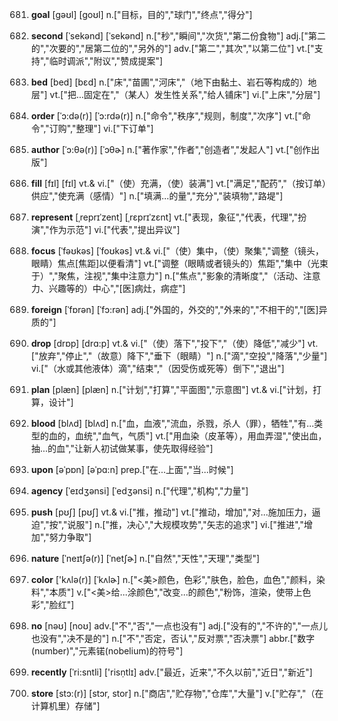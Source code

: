 681. **goal**
[gəʊl]  [goʊl]
n.["目标，目的","球门","终点","得分"]  

682. **second**
[ˈsekənd]  [ˈsekənd]
n.["秒","瞬间","次货","第二份食物"]  adj.["第二的","次要的","居第二位的","另外的"]  adv.["第二","其次","以第二位"]  vt.["支持","临时调派","附议","赞成提案"]  

683. **bed**
[bed]  [bɛd]
n.["床","苗圃","河床","（地下由黏土、岩石等构成的）地层"]  vt.["把…固定在","（某人）发生性关系","给人铺床"]  vi.["上床","分层"]  

684. **order**
[ˈɔ:də(r)]  [ˈɔ:rdə(r)]
n.["命令","秩序","规则，制度","次序"]  vt.["命令","订购","整理"]  vi.["下订单"]  

685. **author**
[ˈɔ:θə(r)]  [ˈɔθɚ]
n.["著作家","作者","创造者","发起人"]  vt.["创作出版"]  

686. **fill**
[fɪl]  [fɪl]
vt.& vi.["（使）充满，（使）装满"]  vt.["满足","配药","（按订单）供应","使充满（感情）"]  n.["填满…的量","充分","装填物","路堤"]  

687. **represent**
[ˌreprɪˈzent]  [ˌrɛprɪˈzɛnt]
vt.["表现，象征","代表，代理","扮演","作为示范"]  vi.["代表","提出异议"]  

688. **focus**
[ˈfəʊkəs]  [ˈfoʊkəs]
vt.& vi.["（使）集中，（使）聚集","调整（镜头，眼睛）焦点[焦距]以便看清"]  vt.["调整（眼睛或者镜头的）焦距","集中（光束于）","聚焦，注视","集中注意力"]  n.["焦点","影象的清晰度","（活动、注意力、兴趣等的）中心","[医]病灶，病症"]  

689. **foreign**
[ˈfɒrən]  [ˈfɔ:rən]
adj.["外国的，外交的","外来的","不相干的","[医]异质的"]  

690. **drop**
[drɒp]  [drɑ:p]
vt.& vi.["（使）落下","投下","（使）降低","减少"]  vt.["放弃","停止","（故意）降下","垂下（眼睛）"]  n.["滴","空投","降落","少量"]  vi.["（水或其他液体）滴","结束","（因受伤或死等）倒下","退出"]  

691. **plan**
[plæn]  [plæn]
n.["计划","打算","平面图","示意图"]  vt.& vi.["计划，打算，设计"]  

692. **blood**
[blʌd]  [blʌd]
n.["血，血液","流血，杀戮，杀人（罪），牺牲","有…类型的血的，血统","血气，气质"]  vt.["用血染（皮革等），用血弄湿","使出血，抽…的血","让新人初试做某事，使先取得经验"]  

693. **upon**
[əˈpɒn]  [əˈpɑ:n]
prep.["在…上面","当…时候"]  

694. **agency**
[ˈeɪdʒənsi]  [ˈedʒənsi]
n.["代理","机构","力量"]  

695. **push**
[pʊʃ]  [pʊʃ]
vt.& vi.["推，推动"]  vt.["推动，增加","对…施加压力，逼迫","按","说服"]  n.["推，决心","大规模攻势","矢志的追求"]  vi.["推进","增加","努力争取"]  

696. **nature**
[ˈneɪtʃə(r)]  [ˈnetʃɚ]
n.["自然","天性","天理","类型"]  

697. **color**
['kʌlə(r)]  [ˈkʌlɚ]
n.["<美>颜色，色彩","肤色，脸色，血色","颜料，染料","本质"]  v.["<美>给…涂颜色","改变…的颜色","粉饰，渲染，使带上色彩","脸红"]  

698. **no**
[nəʊ]  [noʊ]
adv.["不","否","一点也没有"]  adj.["没有的","不许的","一点儿也没有","决不是的"]  n.["不","否定，否认","反对票","否决票"]  abbr.["数字(number)","元素锘(nobelium)的符号"]  

699. **recently**
[ˈri:sntli]  ['risṇtlɪ]
adv.["最近，近来","不久以前","近日","新近"]  

700. **store**
[stɔ:(r)]  [stɔr, stor]
n.["商店","贮存物","仓库","大量"]  v.["贮存","（在计算机里）存储"]  


